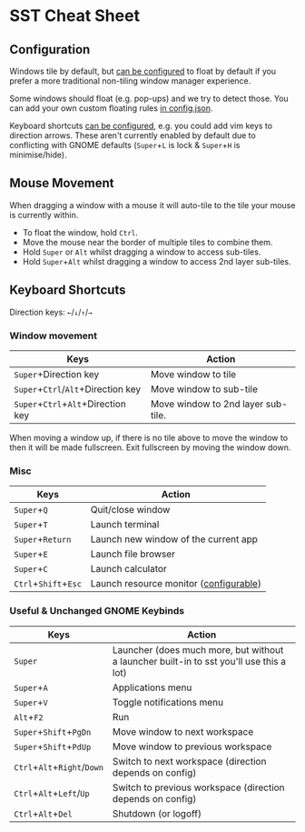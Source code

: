 # SST Cheat Sheet
## Configuration
Windows tile by default, but [can be configured](config.md) to float by default if you prefer a more traditional non-tiling window manager experience.

Some windows should float (e.g. pop-ups) and we try to detect those. You can add your own custom floating rules [in config.json](config.md).

Keyboard shortcuts [can be configured](config.md), e.g. you could add vim keys to direction arrows. These aren't currently enabled by default due to conflicting with GNOME defaults (`Super`+`L` is lock & `Super`+`H` is minimise/hide).

## Mouse Movement
When dragging a window with a mouse it will auto-tile to the tile your mouse is currently within. 
 - To float the window, hold `Ctrl`.
 - Move the mouse near the border of multiple tiles to combine them.
 - Hold `Super` or `Alt` whilst dragging a window to access sub-tiles.
 - Hold `Super`+`Alt` whilst dragging a window to access 2nd layer sub-tiles.

## Keyboard Shortcuts
Direction keys: `←`/`↓`/`↑`/`→`

### Window movement
| Keys | Action |
| ---- | ------ |
| `Super`+Direction key | Move window to tile |
| `Super`+`Ctrl`/`Alt`+Direction key | Move window to sub-tile |
| `Super`+`Ctrl`+`Alt`+Direction key | Move window to 2nd layer sub-tile. |

When moving a window up, if there is no tile above to move the window to then it will be made fullscreen. Exit fullscreen by moving the window down.

### Misc
| Keys | Action |
| ---- | ------ |
| `Super`+`Q` | Quit/close window |
| `Super`+`T` | Launch terminal |
| `Super`+`Return` | Launch new window of the current app |
| `Super`+`E` | Launch file browser |
| `Super`+`C` | Launch calculator |
| `Ctrl`+`Shift`+`Esc` | Launch resource monitor ([configurable](config.md))

### Useful & Unchanged GNOME Keybinds
| Keys | Action |
| ---- | ------ |
| `Super` | Launcher (does much more, but without a launcher built-in to sst you'll  use this a lot) |
| `Super`+`A` | Applications menu |
| `Super`+`V` | Toggle notifications menu |
| `Alt`+`F2` | Run |
| `Super`+`Shift`+`PgDn` | Move window to next workspace |
| `Super`+`Shift`+`PdUp` | Move window to previous workspace |
| `Ctrl`+`Alt`+`Right`/`Down` | Switch to next workspace (direction depends on config) |
| `Ctrl`+`Alt`+`Left`/`Up` | Switch to previous workspace (direction depends on config) |
| `Ctrl`+`Alt`+`Del` | Shutdown (or logoff) |
